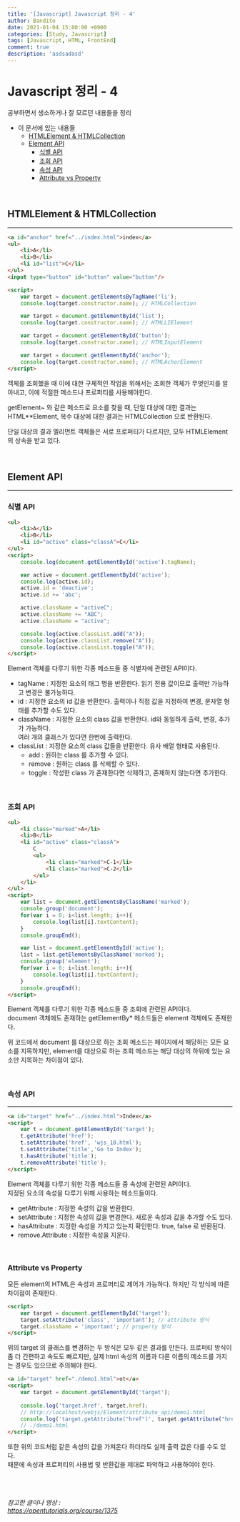```yaml
---
title: '[Javascript] Javascript 정리 - 4'
author: Bandito
date: 2021-01-04 15:00:00 +0900
categories: [Study, Javascript]
tags: [Javascript, HTML, FrontEnd]
comment: true
description: 'asdsadasd'
---
```


# Javascript 정리 - 4

공부하면서 생소하거나 잘 모르던 내용들을 정리

+ 이 문서에 있는 내용들
    - [HTMLElement & HTMLCollection](#htmlelement--htmlcollection)
    - [Element API](#element-api)
        + [식별 API](#식별-api)
        + [조회 API](#조회-api)
        + [속성 API](#속성-api)
        + [Attribute vs Property](#attribute-vs-property)



<br/>

## HTMLElement & HTMLCollection
***
```html
<a id="anchor" href="../index.html">index</a>
<ul>
    <li>A</li>
    <li>B</li>
    <li id="list">C</li>
</ul>
<input type="button" id="button" value="button"/>

<script>
    var target = document.getElementsByTagName('li');
    console.log(target.constructor.name); // HTMLCollection

    var target = document.getElementById('list');
    console.log(target.constructor.name); // HTMLLIElement

    var target = document.getElementById('button');
    console.log(target.constructor.name); // HTMLInputElement

    var target = document.getElementById('anchor');
    console.log(target.constructor.name); // HTMLAchorElement
</script>
```

객체를 조회했을 때 이에 대한 구체적인 작업을 위해서는 조회한 객체가 무엇인지를 알아내고, 이에 적절한 메소드나 프로퍼티를 사용해야한다.

getElement~ 와 같은 메소드로 요소를 찾을 때, 단일 대상에 대한 결과는 HTML**Element, 복수 대상에 대한 결과는 HTMLCollection 으로 반환된다.   

단일 대상의 결과 엘리먼트 객체들은 서로 프로퍼티가 다르지만, 모두 HTMLElement의 상속을 받고 있다. 

<br/>

## Element API
***

### 식별 API

```html
<ul>
    <li>A</li>
    <li>B</li>
    <li id="active" class="classA">C</li>
</ul>
<script>
    console.log(document.getElementById('active').tagName);

    var active = document.getElementById('active');
    console.log(active.id);
    active.id = 'deactive';
    active.id += 'abc';

    active.className = "activeC";
    active.className += "ABC";
    active.className = "active";

    console.log(active.classList.add("A"));
    console.log(active.classList.remove("A"));
    console.log(active.classList.toggle("A"));
</script>
```

Element 객체를 다루기 위한 각종 메소드들 중 식별자에 관련된 API이다.  

 + tagName : 지정한 요소의 태그 명을 반환한다. 읽기 전용 값이므로 출력만 가능하고 변경은 불가능하다.
 + id : 지정한 요소의 id 값을 반환한다. 출력이나 직접 값을 지정하여 변경, 문자열 형태를 추가할 수도 있다.
 + className : 지정한 요소의 class 값을 반환한다. id와 동일하게 출력, 변경, 추가가 가능하다.    
 여러 개의 클래스가 있다면 한번에 출력한다.
 + classList : 지정한 요소의 class 값들을 반환한다. 유사 배열 형태로 사용된다.
    - add : 원하는 class 를 추가할 수 있다.
    - remove : 원하는 class 를 삭제할 수 있다.
    - toggle : 작성한 class 가 존재한다면 삭제하고, 존재하지 않는다면 추가한다.

<br/>

### 조회 API
```html
<ul>
    <li class="marked">A</li>
    <li>B</li>
    <li id="active" class="classA">
        C
        <ul>
            <li class="marked">C-1</li>
            <li class="marked">C-2</li>
        </ul>
    </li>
</ul>
<script>
    var list = document.getElementsByClassName('marked');
    console.group('document');
    for(var i = 0; i<list.length; i++){
        console.log(list[i].textContent);
    }
    console.groupEnd();

    var list = document.getElementById('active');
    list = list.getElementsByClassName('marked');
    console.group('element');
    for(var i = 0; i<list.length; i++){
        console.log(list[i].textContent);
    }
    console.groupEnd();
</script>
```

Element 객체를 다루기 위한 각종 메소드들 중 조회에 관련된 API이다.   
document 객체에도 존재하는 getElementBy* 메소드들은 element 객체에도 존재한다.   

위 코드에서 document 를 대상으로 하는 조회 메소드는 페이지에서 해당하는 모든 요소를 지목하지만, element를 대상으로 하는 조회 메소드는 해당 대상의 하위에 있는 요소만 지목하는 차이점이 있다.   

<br/>

### 속성 API
***
```html
<a id="target" href="../index.html">Index</a>
<script>
    var t = document.getElementById('target');
    t.getAttribute('href');
    t.setAttribute('href', 'wjs_10.html');
    t.setAttribute('title','Go to Index');
    t.hasAttribute('title');
    t.removeAttribute('title');
</script>
```

Element 객체를 다루기 위한 각종 메소드들 중 속성에 관련된 API이다.   
지정된 요소의 속성을 다루기 위해 사용하는 메소드들이다.

+ getAttribute : 지정한 속성의 값을 반환한다.
+ setAttribute : 지정한 속성의 값을 변경한다. 새로운 속성과 값을 추가할 수도 있다.
+ hasAttribute : 지정한 속성을 가지고 있는지 확인한다. true, false 로 반환된다.
+ remove.Attribute : 지정한 속성을 지운다.

<br/>

### Attribute vs Property

모든 element의 HTML은 속성과 프로퍼티로 제어가 가능하다. 하지만 각 방식에 따른 차이점이 존재한다.
```html
<script>
    var target = document.getElementById('target');
    target.setAttribute('class', 'important'); // attribute 방식
    target.className = 'important'; // property 방식
</script>
```

위의 target 의 클래스를 변경하는 두 방식은 모두 같은 결과를 만든다. 프로퍼티 방식이 좀 더 간편하고 속도도 빠르지만, 실제 html 속성의 이름과 다른 이름의 메소드를 가지는 경우도 있으므로 주의해야 한다.

```html
<a id="target" href="./demo1.html">ot</a>
<script>
    var target = document.getElementById('target');
    
    console.log('target.href', target.href);
    // http://localhost/webjs/Element/attribute_api/demo1.html   
    console.log('target.getAttribute("href")', target.getAttribute("href"));
    // ./demo1.html 
</script>
```

또한 위의 코드처럼 같은 속성의 값을 가져온다 하더라도 실제 출력 값은 다를 수도 있다.    
때문에 속성과 프로퍼티의 사용법 및 반환값을 제대로 파악하고 사용하여야 한다.



<br/><br/><br/>
_참고한 글이나 영상 :_   
_<https://opentutorials.org/course/1375>_   

